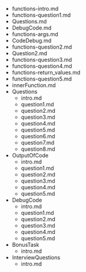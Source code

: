 - functions-intro.md
- functions-question1.md
- Questions.md
- DebugCode.md
- functions-args.md
- CodeDebug.md
- functions-question2.md
- Question2.md
- functions-question3.md
- functions-question4.md
- functions-return_values.md
- functions-question5.md
- innerFunction.md
- Questions
    - intro.md
    - question1.md
    - question2.md
    - question3.md
    - question4.md
    - question5.md
    - question6.md
    - question7.md
    - question8.md
- OutputOfCode
    - intro.md
    - question1.md
    - question2.md
    - question3.md
    - question4.md
    - question5.md
- DebugCode
    - intro.md
    - question1.md
    - question2.md
    - question3.md
    - question4.md
    - question5.md
- BonusTask
    - intro.md
- InterviewQuestions
    - intro.md

